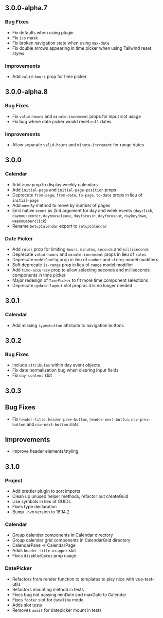 ## 3.0.0-alpha.7

### Bug Fixes

* Fix defaults when using plugin
* Fix `iso` mask
* Fix broken navigation state when using `max-date`
* Fix double arrows appearing in time picker when using Tailwind reset styles

### Improvements

* Add `valid-hours` prop for time picker

## 3.0.0-alpha.8

### Bug Fixes

* Fix `valid-hours` and `minute-increment` props for input slot usage
* Fix bug where date picker would reset `null` dates

### Improvements

* Allow separate `valid-hours` and `minute-increment` for range dates

## 3.0.0

### Calendar

* Add `view` prop to display weekly calendars
* Add `initial-page` and `initial-page-position` props
* Deprecate `from-page`, `from-date`, `to-page`, `to-date` props in lieu of `initial-page`
* Add `moveBy` method to move by number of pages
* Emit native `event` as 2nd argument for day and week events (`dayclick`, `daymouseenter`, `daymouseleave`, `dayfocusin`, `dayfocusout`, `daykeydown`, `weeknumberclick`)
* Rename `SetupCalendar` export to `setupCalendar`

### Date Picker

* Add `rules` prop for limiting `hours`, `minutes`, `seconds` and `milliseconds`
* Deprecate `valid-hours` and `minute-increment` props in lieu of `rules`
* Deprecate `modelConfig` prop in lieu of `number` and `string` model modifiers
* Soft deprecate `is-range` prop in lieu of `range` model modifier
* Add `time-accuracy` prop to allow selecting seconds and milliseconds components in time picker
* Major redesign of `TimePicker` to fit more time component selections
* Deprecate `update-layout` slot prop as it is no longer needed

## 3.0.1

### Calendar

* Add missing `type=button` attribute to navigation buttons

## 3.0.2

### Bug Fixes

* Include `attributes` within day event objects
* Fix date normalization bug when clearing input fields
* Fix `day-content` slot

## 3.0.3

## Bug Fixes

* Fix `header-title`, `header-prev-button`, `header-next-button`, `nav-prev-button` and `nav-next-button` slots

## Improvements

* Improve header elements/styling

## 3.1.0

### Project

* Add prettier plugin to sort imports
* Clean up unused helper methods, refactor out createGuid
* Use symbols in lieu of GUIDs
* Fixes type declaration
* Bump `.nvm` version to 18.14.2

### Calendar

* Group calendar components in Calendar directory
* Group calendar grid components in CalendarGrid directory
* CalendarPane => CalendarPage
* Adds `header-title-wrapper` slot
* Fixes `disabledDates` prop usage

### DatePicker

* Refactors from render function to templates to play nice with vue-test-utils
* Refactors mounting method in tests
* Fixes bug not passing minDate and maxDate to Calendar
* Fixes `footer` slot for `dateTime` mode
* Adds slot tests
* Removes `await` for datepicker mount in tests